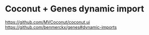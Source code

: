 # Coconut + Genes dynamic import

https://github.com/MVCoconut/coconut.ui
https://github.com/benmerckx/genes#dynamic-imports
